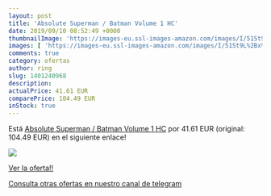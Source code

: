 ```yaml
---
layout: post
title: 'Absolute Superman / Batman Volume 1 HC'
date: 2019/09/10 08:52:49 +0000
thumbnailImage: 'https://images-eu.ssl-images-amazon.com/images/I/51St9L%2Bx%2BDL._SL200_.jpg'
images: [ 'https://images-eu.ssl-images-amazon.com/images/I/51St9L%2Bx%2BDL._SL200_.jpg' ]
comments: true
category: ofertas
author: ring
slug: 1401240968
description:
actualPrice: 41.61 EUR
comparePrice: 104.49 EUR
inStock: true
---
```


Está [Absolute Superman / Batman Volume 1 HC](https://www.amazon.com/dp/1401240968/?tag=redken08-20) por 41.61 EUR (original: 104.49 EUR) en el siguiente enlace!

[![](https://images-eu.ssl-images-amazon.com/images/I/51St9L%2Bx%2BDL._SL200_.jpg)](https://www.amazon.com/dp/1401240968/?tag=redken08-20)

[Ver la oferta!!](https://www.amazon.com/dp/1401240968/?tag=redken08-20)

[Consulta otras ofertas en nuestro canal de telegram](https://t.me/s/ofertas25)
